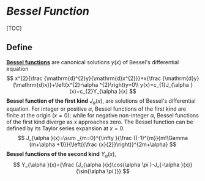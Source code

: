 # $Bessel\ Function$

[TOC]

## Define

[**Bessel functions**](./function.md) are canonical solutions $y(x)$ of Bessel's differential equation
$$
x^{2}{\frac {\mathrm{d}^{2}y}{\mathrm{d}x^{2}}}+x{\frac {\mathrm{d}y}{\mathrm{d}x}}+\left(x^{2}-\alpha ^{2}\right)y=0\\
y(x)=c_{1}J_{\alpha }(x)+c_{2}Y_{\alpha }(x)
$$
**Bessel function of the first kind** $J_{\alpha}(x)$, are solutions of Bessel's differential equation. For integer or positive $α$, Bessel functions of the first kind are finite at the origin $(x = 0)$; while for negative non-integer $α$, Bessel functions of the first kind diverge as x approaches zero. The Bessel function can be defined by its Taylor series expansion at $x = 0$.
$$
J_{\alpha }(x)=\sum _{m=0}^{\infty }{\frac {(-1)^{m}}{m!\Gamma (m+\alpha +1)}}{\left({\frac {x}{2}}\right)}^{2m+\alpha}
$$
**Bessel functions of the second kind** $Y_{\alpha}(x)$, 
$$
Y_{\alpha }(x)={\frac {J_{\alpha }(x)\cos(\alpha \pi )-J_{-\alpha }(x)}{\sin(\alpha \pi )}}
$$
